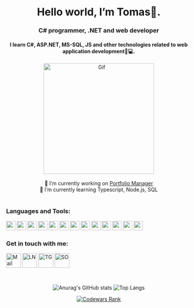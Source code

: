 
<h1 align="center" > Hello world, I’m Tomas👋. </h1>
<h3 align="center">C# programmer, .NET and web developer</h3>
<h4 align="center">I learn C#, ASP.NET, MS-SQL, JS and other technologies related to web application development👀💻.</h4>

<div align="center">
<img align="center" width="300" src="https://tsobota.cz/Loga/code.gif" alt="Gif"  />
</div>

</br>

<div align="center">  🔭 I’m currently working on <a href="https://github.com/TomasSobotaT/Portfolio_Manager">Portfolio Manager<a> </div>
<div align="center">  🌱 I’m currently learning Typescript, Node.js, SQL  </div> </br>  

<h3>Languages and Tools:</h3>
<p>
  <img height="25" src="https://img.shields.io/badge/-C%23-3484D2.svg?logo=csharp&style=plastic">
  <img height="25" src="https://img.shields.io/badge/-.NET-512BD4.svg?logo=.net&style=plastic">
  <img height="25" src="https://img.shields.io/badge/-MSSQL-CC2927.svg?logo=microsoftsqlserver&style=plastic">
  <img height="25" src="https://img.shields.io/badge/-Visual%20Studio-5C2D91.svg?logo=visualstudio&style=plastic">
  <img height="25" src="https://img.shields.io/badge/-HTML-E34F29.svg?logo=html5&style=plastic">
  <img height="25" src="https://img.shields.io/badge/-CSS-1572B6.svg?logo=css3&style=plastic">
  <img height="25" src="https://img.shields.io/badge/-Bootstrap-7952B3.svg?logo=bootstrap&style=plastic">
  <img height="25" src="https://img.shields.io/badge/-Javascript-F7DF1E.svg?logo=javascript&style=plastic">
  <img height="25"src="https://img.shields.io/badge/-Typescript-3198f1.svg?logo=Typescript&style=plastic">
  <img height="25" src="https://img.shields.io/badge/-VS%20Code-007ACC.svg?logo=visualstudiocode&style=plastic">
  <img height="25" src="https://img.shields.io/badge/-Swagger-85EA2D.svg?logo=swagger&style=plastic">
  <img height="25" src="https://img.shields.io/badge/-Git-F05032.svg?logo=git&style=plastic">
  <img height="25" src="https://img.shields.io/badge/-Github-181717.svg?logo=github&style=plastic">
</p>



<h3 align="left">Get in touch with me:</h3>
<p>
<a href="mailto:t.sobota@volny.cz" target="_blank"><img align="center" src="https://tsobota.cz/Loga/mail.png" alt="Mail" height="40" width="40" /></a>
<a href="https://www.linkedin.com/in/tomas-sobota" target="_blank"><img align="center" src="https://tsobota.cz/Loga/ln.png" alt="LN" height="40" width="40" /></a>
<a href="https://t.me/Tsko84" target="_blank"><img align="center" src="https://tsobota.cz/Loga/tg.png" alt="TG" height="40" width="40" /></a>
<a href="https://stackoverflow.com/users/20860189/tsko" target="_blank"><img align="center" src="https://tsobota.cz/Loga/so.png" alt="SO" height="40" width="40" /></a>
</p>

</br>

<div align="center">
  
![Anurag's GitHub stats](https://github-readme-stats.vercel.app/api?username=TomasSobotaT&show_icons=true&theme=transparent)
![Top Langs](https://github-readme-stats.vercel.app/api/top-langs/?username=TomasSobotaT&layout=compact)
</div>

<div align="center"> 
<a href="https://www.codewars.com/users/TomasSobotaT" target="_blank"><img align="center" src="https://www.codewars.com/users/TomasSobotaT/badges/large" alt="Codewars Rank"  /></a>
</div>

